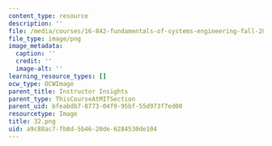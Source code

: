 ```yaml
---
content_type: resource
description: ''
file: /media/courses/16-842-fundamentals-of-systems-engineering-fall-2015/a9c88ac7fb8d5b4620de6284530de104_32.png
file_type: image/png
image_metadata:
  caption: ''
  credit: ''
  image-alt: ''
learning_resource_types: []
ocw_type: OCWImage
parent_title: Instructor Insights
parent_type: ThisCourseAtMITSection
parent_uid: bfeabdb7-8773-04f9-95bf-55d973f7ed00
resourcetype: Image
title: 32.png
uid: a9c88ac7-fb8d-5b46-20de-6284530de104
---
```

